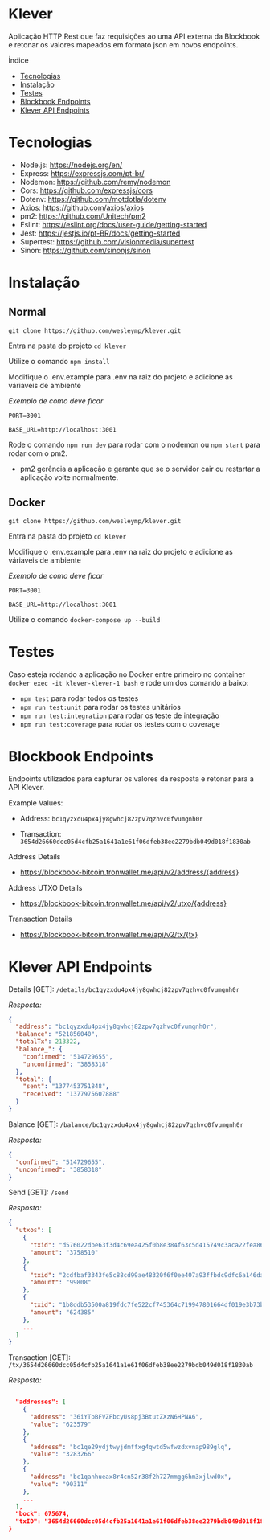 # Klever

Aplicação HTTP Rest que faz requisições ao uma API externa da Blockbook e retonar os valores
mapeados em formato json em novos endpoints.

Índice

- [Tecnologias](#Tecnologias)
- [Instalação](#Instalação)
- [Testes](#Testes)
- [Blockbook Endpoints](#Blockbook-Endpoints)
- [Klever API Endpoints](#Klever-API-Endpoints)

# Tecnologias

- Node.js: https://nodejs.org/en/
- Express: https://expressjs.com/pt-br/
- Nodemon: https://github.com/remy/nodemon
- Cors: https://github.com/expressjs/cors
- Dotenv: https://github.com/motdotla/dotenv
- Axios: https://github.com/axios/axios
- pm2: https://github.com/Unitech/pm2
- Eslint: https://eslint.org/docs/user-guide/getting-started
- Jest: https://jestjs.io/pt-BR/docs/getting-started
- Supertest: https://github.com/visionmedia/supertest
- Sinon: https://github.com/sinonjs/sinon

# Instalação

## Normal

`git clone https://github.com/wesleymp/klever.git`

Entra na pasta do projeto `cd klever`

Utilize o comando `npm install`

Modifique o .env.example para .env na raiz do projeto e adicione as váriaveis de ambiente

_Exemplo de como deve ficar_

```
PORT=3001

BASE_URL=http://localhost:3001

```

Rode o comando `npm run dev` para rodar com o nodemon ou `npm start` para rodar com o pm2.

- pm2 gerência a aplicação e garante que se o servidor cair ou restartar a aplicação volte normalmente.

## Docker

`git clone https://github.com/wesleymp/klever.git`

Entra na pasta do projeto `cd klever`

Modifique o .env.example para .env na raiz do projeto e adicione as váriaveis de ambiente

_Exemplo de como deve ficar_

```
PORT=3001

BASE_URL=http://localhost:3001
```

Utilize o comando `docker-compose up --build`

# Testes

Caso esteja rodando a aplicação no Docker entre primeiro no container `docker exec -it klever-klever-1 bash` e rode um dos comando a baixo:

- `npm test` para rodar todos os testes
- `npm run test:unit` para rodar os testes unitários
- `npm run test:integration` para rodar os teste de integração
- `npm run test:coverage` para rodar os testes com o coverage

# Blockbook Endpoints

Endpoints utilizados para capturar os valores da resposta e retonar para a API Klever.

Example Values:

- Address: `bc1qyzxdu4px4jy8gwhcj82zpv7qzhvc0fvumgnh0r`

- Transaction: `3654d26660dcc05d4cfb25a1641a1e61f06dfeb38ee2279bdb049d018f1830ab`

Address Details

- https://blockbook-bitcoin.tronwallet.me/api/v2/address/{address}

Address UTXO Details

- https://blockbook-bitcoin.tronwallet.me/api/v2/utxo/{address}

Transaction Details

- https://blockbook-bitcoin.tronwallet.me/api/v2/tx/{tx}

# Klever API Endpoints

Details [GET]: `/details/bc1qyzxdu4px4jy8gwhcj82zpv7qzhvc0fvumgnh0r`

_Resposta:_

```json
{
  "address": "bc1qyzxdu4px4jy8gwhcj82zpv7qzhvc0fvumgnh0r",
  "balance": "521856040",
  "totalTx": 213322,
  "balance_": {
    "confirmed": "514729655",
    "unconfirmed": "3858318"
  },
  "total": {
    "sent": "1377453751848",
    "received": "1377975607888"
  }
}
```

Balance [GET]: `/balance/bc1qyzxdu4px4jy8gwhcj82zpv7qzhvc0fvumgnh0r`

_Resposta:_

```json
{
  "confirmed": "514729655",
  "unconfirmed": "3858318"
}
```

Send [GET]: `/send`

_Resposta:_

```json
{
  "utxos": [
    {
      "txid": "d576022dbe63f3d4c69ea425f0b8e384f63c5d415749c3aca22fea8639d2a713",
      "amount": "3758510"
    },
    {
      "txid": "2cdfbaf3343fe5c88cd99ae48320f6f0ee407a93ffbdc9dfc6a146da3454c69f",
      "amount": "99808"
    },
    {
      "txid": "1b8ddb53500a819fdc7fe522cf745364c719947801664df019e3b73b90de791c",
      "amount": "624385"
    },
    ...
  ]
}
```

Transaction [GET]: `/tx/3654d26660dcc05d4cfb25a1641a1e61f06dfeb38ee2279bdb049d018f1830ab`

_Resposta:_

```json

  "addresses": [
    {
      "address": "36iYTpBFVZPbcyUs8pj3BtutZXzN6HPNA6",
      "value": "623579"
    },
    {
      "address": "bc1qe29ydjtwyjdmffxg4qwtd5wfwzdxvnap989glq",
      "value": "3283266"
    },
    {
      "address": "bc1qanhueax8r4cn52r38f2h727mmgg6hm3xjlwd0x",
      "value": "90311"
    },
    ...
  ],
  "bock": 675674,
  "txID": "3654d26660dcc05d4cfb25a1641a1e61f06dfeb38ee2279bdb049d018f1830ab"
}
```
